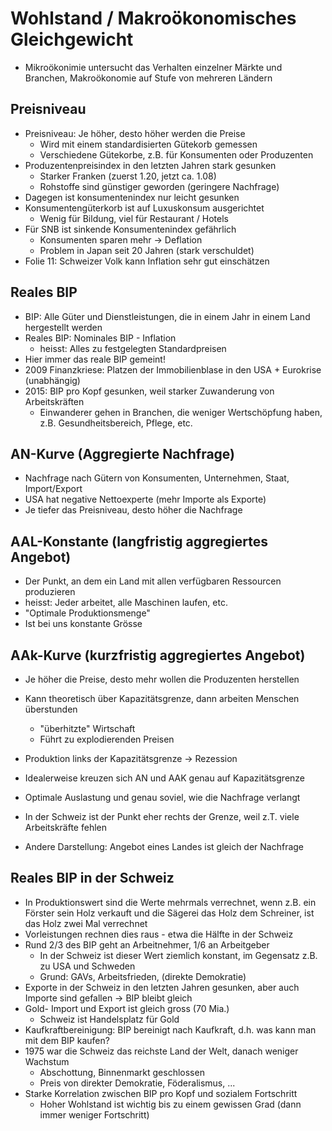 # Wohlstand / Makroökonomisches Gleichgewicht
- Mikroökonimie untersucht das Verhalten einzelner Märkte und Branchen, Makroökonomie auf Stufe von mehreren Ländern

## Preisniveau
- Preisniveau: Je höher, desto höher werden die Preise
    - Wird mit einem standardisierten Gütekorb gemessen
    - Verschiedene Gütekorbe, z.B. für Konsumenten oder Produzenten
- Produzentenpreisindex in den letzten Jahren stark gesunken
    - Starker Franken (zuerst 1.20, jetzt ca. 1.08)
    - Rohstoffe sind günstiger geworden (geringere Nachfrage)
- Dagegen ist konsumentenindex nur leicht gesunken
- Konsumentengüterkorb ist auf Luxuskonsum ausgerichtet
    - Wenig für Bildung, viel für Restaurant / Hotels
- Für SNB ist sinkende Konsumentenindex gefährlich
    - Konsumenten sparen mehr -> Deflation
    - Problem in Japan seit 20 Jahren (stark verschuldet)
- Folie 11: Schweizer Volk kann Inflation sehr gut einschätzen

## Reales BIP
- BIP: Alle Güter und Dienstleistungen, die in einem Jahr in einem Land hergestellt werden
- Reales BIP: Nominales BIP - Inflation
    - heisst: Alles zu festgelegten Standardpreisen
- Hier immer das reale BIP gemeint!
- 2009 Finanzkriese: Platzen der Immobilienblase in den USA + Eurokrise (unabhängig)
- 2015: BIP pro Kopf gesunken, weil starker Zuwanderung von Arbeitskräften
    - Einwanderer gehen in Branchen, die weniger Wertschöpfung haben, z.B. Gesundheitsbereich, Pflege, etc.

## AN-Kurve (Aggregierte Nachfrage)
- Nachfrage nach Gütern von Konsumenten, Unternehmen, Staat, Import/Export
- USA hat negative Nettoexperte (mehr Importe als Exporte)
- Je tiefer das Preisniveau, desto höher die Nachfrage

## AAL-Konstante (langfristig aggregiertes Angebot)
- Der Punkt, an dem ein Land mit allen verfügbaren Ressourcen produzieren
- heisst: Jeder arbeitet, alle Maschinen laufen, etc.
- "Optimale Produktionsmenge"
- Ist bei uns konstante Grösse

## AAk-Kurve (kurzfristig aggregiertes Angebot)
- Je höher die Preise, desto mehr wollen die Produzenten herstellen
- Kann theoretisch über Kapazitätsgrenze, dann arbeiten Menschen überstunden
    - "überhitzte" Wirtschaft
    - Führt zu explodierenden Preisen
- Produktion links der Kapazitätsgrenze -> Rezession


- Idealerweise kreuzen sich AN und AAK genau auf Kapazitätsgrenze
- Optimale Auslastung und genau soviel, wie die Nachfrage verlangt
- In der Schweiz ist der Punkt eher rechts der Grenze, weil z.T. viele Arbeitskräfte fehlen
- Andere Darstellung: Angebot eines Landes ist gleich der Nachfrage

## Reales BIP in der Schweiz
- In Produktionswert sind die Werte mehrmals verrechnet, wenn z.B. ein Förster sein Holz verkauft und die Sägerei das Holz dem Schreiner, ist das Holz zwei Mal verrechnet
- Vorleistungen rechnen dies raus - etwa die Hälfte in der Schweiz
- Rund 2/3 des BIP geht an Arbeitnehmer, 1/6 an Arbeitgeber
    - In der Schweiz ist dieser Wert ziemlich konstant, im Gegensatz z.B. zu USA und Schweden
    - Grund: GAVs, Arbeitsfrieden, (direkte Demokratie)
- Exporte in der Schweiz in den letzten Jahren gesunken, aber auch Importe sind gefallen -> BIP bleibt gleich
- Gold- Import und Export ist gleich gross (70 Mia.)
    - Schweiz ist Handelsplatz für Gold
- Kaufkraftbereinigung: BIP bereinigt nach Kaufkraft, d.h. was kann man mit dem BIP kaufen?
- 1975 war die Schweiz das reichste Land der Welt, danach weniger Wachstum
    - Abschottung, Binnenmarkt geschlossen
    - Preis von direkter Demokratie, Föderalismus, ...
- Starke Korrelation zwischen BIP pro Kopf und sozialem Fortschritt
    - Hoher Wohlstand ist wichtig bis zu einem gewissen Grad (dann immer weniger Fortschritt)
